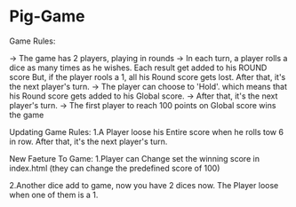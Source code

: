 # Pig-Game

Game Rules:

-> The game has 2 players, playing in rounds
-> In each turn, a player rolls a dice as many times as he wishes.
Each result get added to his ROUND score But, if the player rools a 1, all his Round score gets lost.
After that, it's the next player's turn.
-> The player can choose to 'Hold'. which means that his Round score gets added to his Global score.
-> After that, it's the next player's turn.
-> The first player to reach 100 points on Global score wins the game

Updating Game Rules:
1.A Player loose his Entire score when he rolls tow 6 in row.
After that, it's the next player's turn.

New Faeture To Game:
1.Player can Change set the winning score in index.html (they can change the predefined score of 100)

2.Another dice add to game, now you have 2 dices now.
The Player loose when one of them is a 1.
